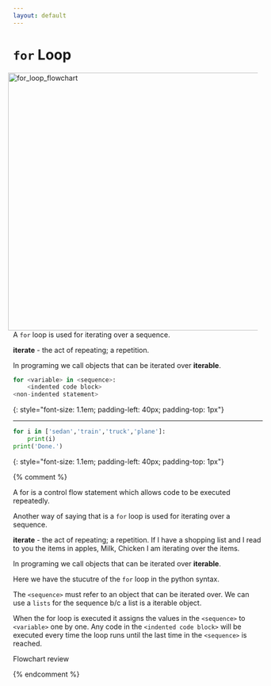 ```yaml
---
layout: default
---
```

# `for` Loop

<img style="padding-right: 10px; " src="../../for_loop_flowchart.svg" alt="for_loop_flowchart" width="520" align="right" >

A `for` loop is used for iterating over a sequence.

**iterate** - the act of repeating; a repetition.

In programing we call objects that can be iterated over **iterable**.

```python
for <variable> in <sequence>:
    <indented code block>
<non-indented statement>
```
{: style="font-size: 1.1em; padding-left: 40px; padding-top: 1px"}
<br>
<hr>

```python
for i in ['sedan','train','truck','plane']:
    print(i)
print('Done.')
```
{: style="font-size: 1.1em; padding-left: 40px; padding-top: 1px"}

{% comment %}

A for is a control flow statement which allows code to be executed repeatedly. 

Another way of saying that is a `for` loop is used for iterating over a sequence.

**iterate** - the act of repeating; a repetition. If I have a shopping list and I read to you the items in apples, Milk, Chicken I am iterating over the items.

In programing we call objects that can be iterated over **iterable**.

Here we have the stucutre of the `for` loop in the python syntax. 

The `<sequence>` must refer to an object that can be iterated over. We can use a `lists` for the sequence b/c a list is a iterable object.

When the for loop is executed  it assigns the values in the `<sequence>` to `<variable>` one by one. Any code in the `<indented code block>` will be executed every time the loop runs until the last time in the `<sequence>` is reached.

Flowchart review

{% endcomment %}


